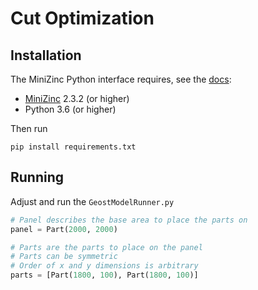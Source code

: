# Cut Optimization
## Installation

The MiniZinc Python interface requires, see the [docs](https://minizinc-python.readthedocs.io/en/latest/getting_started.html#getting-started):
- [MiniZinc](https://www.minizinc.org/) 2.3.2 (or higher)
- Python 3.6 (or higher)

Then run
```
pip install requirements.txt
```

## Running
Adjust and run the `GeostModelRunner.py`

```python
# Panel describes the base area to place the parts on
panel = Part(2000, 2000)

# Parts are the parts to place on the panel
# Parts can be symmetric
# Order of x and y dimensions is arbitrary
parts = [Part(1800, 100), Part(1800, 100)]
```